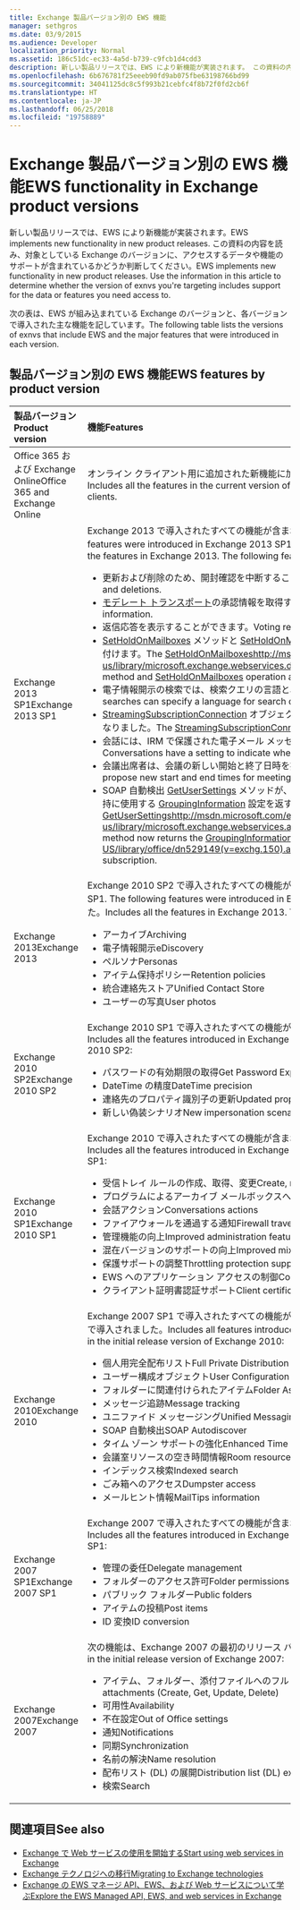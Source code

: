 ```yaml
---
title: Exchange 製品バージョン別の EWS 機能
manager: sethgros
ms.date: 03/9/2015
ms.audience: Developer
localization_priority: Normal
ms.assetid: 186c51dc-ec33-4a5d-b739-c9fcb1d4cdd3
description: 新しい製品リリースでは、EWS により新機能が実装されます。 この資料の内容を読み、対象としている Exchange のバージョンに、アクセスするデータや機能のサポートが含まれているかどうか判断してください。
ms.openlocfilehash: 6b676781f25eeeb90fd9ab075fbe63198766bd99
ms.sourcegitcommit: 34041125dc8c5f993b21cebfc4f8b72f0fd2cb6f
ms.translationtype: HT
ms.contentlocale: ja-JP
ms.lasthandoff: 06/25/2018
ms.locfileid: "19758889"
---
```

# <a name="ews-functionality-in-exchange-product-versions"></a><span data-ttu-id="62a5e-104">Exchange 製品バージョン別の EWS 機能</span><span class="sxs-lookup"><span data-stu-id="62a5e-104">EWS functionality in Exchange product versions</span></span>

<span data-ttu-id="62a5e-105">新しい製品リリースでは、EWS により新機能が実装されます。</span><span class="sxs-lookup"><span data-stu-id="62a5e-105">EWS implements new functionality in new product releases.</span></span> <span data-ttu-id="62a5e-106">この資料の内容を読み、対象としている Exchange のバージョンに、アクセスするデータや機能のサポートが含まれているかどうか判断してください。</span><span class="sxs-lookup"><span data-stu-id="62a5e-106">EWS implements new functionality in new product releases. Use the information in this article to determine whether the version of exnvs you're targeting includes support for the data or features you need access to.</span></span> 
  
<span data-ttu-id="62a5e-107">次の表は、EWS が組み込まれている Exchange のバージョンと、各バージョンで導入された主な機能を記しています。</span><span class="sxs-lookup"><span data-stu-id="62a5e-107">The following table lists the versions of exnvs that include EWS and the major features that were introduced in each version.</span></span>
  
## <a name="ews-features-by-product-version"></a><span data-ttu-id="62a5e-108">製品バージョン別の EWS 機能</span><span class="sxs-lookup"><span data-stu-id="62a5e-108">EWS features by product version</span></span>

|<span data-ttu-id="62a5e-109">**製品バージョン**</span><span class="sxs-lookup"><span data-stu-id="62a5e-109">**Product version**</span></span>|<span data-ttu-id="62a5e-110">**機能**</span><span class="sxs-lookup"><span data-stu-id="62a5e-110">**Features**</span></span>|
|:-----|:-----|
|<span data-ttu-id="62a5e-111">Office 365 および Exchange Online</span><span class="sxs-lookup"><span data-stu-id="62a5e-111">Office 365 and Exchange Online</span></span> |<span data-ttu-id="62a5e-112">オンライン クライアント用に追加された新機能に加え、現在のバージョンの Exchange のすべての機能が含まれます。</span><span class="sxs-lookup"><span data-stu-id="62a5e-112">Includes all the features in the current version of Exchange in addition to any new features that are added for online clients.</span></span>  |
|<span data-ttu-id="62a5e-113">Exchange 2013 SP1</span><span class="sxs-lookup"><span data-stu-id="62a5e-113">Exchange 2013 SP1</span></span> | <span data-ttu-id="62a5e-114">Exchange 2013 で導入されたすべての機能が含まれます。</span><span class="sxs-lookup"><span data-stu-id="62a5e-114">Includes all the features in Exchange 2013. The following features were introduced in Exchange 2013 SP1:</span></span> <span data-ttu-id="62a5e-115">次の機能は、Exchange 2013 SP1 で導入されました。</span><span class="sxs-lookup"><span data-stu-id="62a5e-115">Includes all the features in Exchange 2013. The following features were introduced in Exchange 2013 SP1:</span></span><ul><li><span data-ttu-id="62a5e-116">更新および削除のため、開封確認を中断することができます。</span><span class="sxs-lookup"><span data-stu-id="62a5e-116">Read receipts can now be suspended for updates and deletions.</span></span></li><li><span data-ttu-id="62a5e-117">[モデレート トランスポート](http://msdn.microsoft.com/library/43a89f71-8002-4cb0-b3c8-1c2b2597f227%28Office.15%29.aspx)の承認情報を取得することができます。</span><span class="sxs-lookup"><span data-stu-id="62a5e-117">You can get [moderated transport](http://msdn.microsoft.com/library/43a89f71-8002-4cb0-b3c8-1c2b2597f227%28Office.15%29.aspx) approval information.</span></span></li><li><span data-ttu-id="62a5e-118">返信応答を表示することができます。</span><span class="sxs-lookup"><span data-stu-id="62a5e-118">Voting responses can be viewed.</span></span></li><li><span data-ttu-id="62a5e-119">[SetHoldOnMailboxes](http://msdn.microsoft.com/ja-JP/library/microsoft.exchange.webservices.data.exchangeservice.setholdonmailboxes%28v=exchg.80%29.aspx) メソッドと [SetHoldOnMailboxes](http://msdn.microsoft.com/library/9015a0d8-3495-461b-aa79-797d23169585%28Office.15%29.aspx) 操作は、単一オブジェクト内のすべてのパラメーターを受け付けます。</span><span class="sxs-lookup"><span data-stu-id="62a5e-119">The [SetHoldOnMailboxeshttp://msdn.microsoft.com/en-us/library/microsoft.exchange.webservices.data.exchangeservice.setholdonmailboxes(v=exchg.80).aspx](http://msdn.microsoft.com/ja-JP/library/microsoft.exchange.webservices.data.exchangeservice.setholdonmailboxes%28v=exchg.80%29.aspx) method and [SetHoldOnMailboxes](http://msdn.microsoft.com/library/9015a0d8-3495-461b-aa79-797d23169585%28Office.15%29.aspx) operation accept all the parameters in a single object.</span></span></li><li><span data-ttu-id="62a5e-120">電子情報開示の検索では、検索クエリの言語と、日付範囲のカルチャ固有の書式を指定できます。</span><span class="sxs-lookup"><span data-stu-id="62a5e-120">eDiscovery searches can specify a language for search queries and a culture-specific format for date ranges.</span></span></li><li><span data-ttu-id="62a5e-121">[StreamingSubscriptionConnection](http://msdn.microsoft.com/ja-JP/library/microsoft.exchange.webservices.data.streamingsubscriptionconnection%28v=exchg.80%29.aspx) オブジェクトが、[StreamingSubscription](http://msdn.microsoft.com/ja-JP/library/microsoft.exchange.webservices.data.streamingsubscription%28v=exchg.80%29.aspx) オブジェクトにアクセスできるようになりました。</span><span class="sxs-lookup"><span data-stu-id="62a5e-121">The [StreamingSubscriptionConnection](http://msdn.microsoft.com/ja-JP/library/microsoft.exchange.webservices.data.streamingsubscriptionconnection%28v=exchg.80%29.aspx) object can now access the [StreamingSubscription](http://msdn.microsoft.com/ja-JP/library/microsoft.exchange.webservices.data.streamingsubscription%28v=exchg.80%29.aspx) objects.</span></span></li><li><span data-ttu-id="62a5e-122">会話には、IRM で保護された電子メール メッセージが含まれているかどうかを表示させる設定があります。</span><span class="sxs-lookup"><span data-stu-id="62a5e-122">Conversations have a setting to indicate whether they contain email messages that are protected by IRM.</span></span></li><li><span data-ttu-id="62a5e-123">会議出席者は、会議の新しい開始と終了日時を提案し、会議の応答に含めることができます。</span><span class="sxs-lookup"><span data-stu-id="62a5e-123">Meeting attendees can propose new start and end times for meetings and include them in their meeting response.</span></span></li><li><span data-ttu-id="62a5e-124">SOAP 自動検出 [GetUserSettings](http://msdn.microsoft.com/ja-JP/library/microsoft.exchange.webservices.autodiscover.autodiscoverservice.getusersettings%28v=exchg.80%29.aspx) メソッドが、複数のメールボックス イベント サブスクリプションのアフィニティ維持に使用する [GroupingInformation](http://msdn.microsoft.com/ja-JP/library/office/dn529149%28v=exchg.150%29.aspx) 設定を返すようになりました。</span><span class="sxs-lookup"><span data-stu-id="62a5e-124">The SOAP Autodiscover [GetUserSettingshttp://msdn.microsoft.com/en-us/library/microsoft.exchange.webservices.autodiscover.autodiscoverservice.getusersettings(v=exchg.80).aspx](http://msdn.microsoft.com/ja-JP/library/microsoft.exchange.webservices.autodiscover.autodiscoverservice.getusersettings%28v=exchg.80%29.aspx) method now returns the [GroupingInformationhttp://msdn.microsoft.com/EN-US/library/office/dn529149(v=exchg.150).aspx](http://msdn.microsoft.com/ja-JP/library/office/dn529149%28v=exchg.150%29.aspx) setting that is used maintain affinity for a multiple mailbox event subscription.</span></span></li></ul> |
|<span data-ttu-id="62a5e-125">Exchange 2013</span><span class="sxs-lookup"><span data-stu-id="62a5e-125">Exchange 2013</span></span>  | <span data-ttu-id="62a5e-126">Exchange 2010 SP2 で導入されたすべての機能が含まれます。</span><span class="sxs-lookup"><span data-stu-id="62a5e-126">Includes all the features introduced in Exchange 2010 SP1. The following features were introduced in Exchange 2010 SP2:</span></span> <span data-ttu-id="62a5e-127">次の機能は、Exchange 2013 で導入されました。</span><span class="sxs-lookup"><span data-stu-id="62a5e-127">Includes all the features in Exchange 2013. The following features were introduced in Exchange 2013 SP1:</span></span>  <ul><li>  <span data-ttu-id="62a5e-128">アーカイブ</span><span class="sxs-lookup"><span data-stu-id="62a5e-128">Archiving</span></span></li><li><span data-ttu-id="62a5e-129">電子情報開示</span><span class="sxs-lookup"><span data-stu-id="62a5e-129">eDiscovery</span></span></li><li><span data-ttu-id="62a5e-130">ペルソナ</span><span class="sxs-lookup"><span data-stu-id="62a5e-130">Personas</span></span></li><li><span data-ttu-id="62a5e-131">アイテム保持ポリシー</span><span class="sxs-lookup"><span data-stu-id="62a5e-131">Retention policies</span></span></li><li><span data-ttu-id="62a5e-132">統合連絡先ストア</span><span class="sxs-lookup"><span data-stu-id="62a5e-132">Unified Contact Store</span></span></li><li><span data-ttu-id="62a5e-133">ユーザーの写真</span><span class="sxs-lookup"><span data-stu-id="62a5e-133">User photos</span></span></li></ul> |
|<span data-ttu-id="62a5e-134">Exchange 2010 SP2</span><span class="sxs-lookup"><span data-stu-id="62a5e-134">Exchange 2010 SP2</span></span>  | <span data-ttu-id="62a5e-p105">Exchange 2010 SP1 で導入されたすべての機能が含まれます。次の機能は、Exchange 2010 SP2 で導入されました。</span><span class="sxs-lookup"><span data-stu-id="62a5e-p105">Includes all the features introduced in Exchange 2010 SP1. The following features were introduced in Exchange 2010 SP2:</span></span>  <ul><li>  <span data-ttu-id="62a5e-137">パスワードの有効期限の取得</span><span class="sxs-lookup"><span data-stu-id="62a5e-137">Get Password Expiration</span></span></li><li><span data-ttu-id="62a5e-138">DateTime の精度</span><span class="sxs-lookup"><span data-stu-id="62a5e-138">DateTime precision</span></span></li><li><span data-ttu-id="62a5e-139">連絡先のプロパティ識別子の更新</span><span class="sxs-lookup"><span data-stu-id="62a5e-139">Updated property identifiers for contacts</span></span></li><li><span data-ttu-id="62a5e-140">新しい偽装シナリオ</span><span class="sxs-lookup"><span data-stu-id="62a5e-140">New impersonation scenarios</span></span></li></ul> |
|<span data-ttu-id="62a5e-141">Exchange 2010 SP1</span><span class="sxs-lookup"><span data-stu-id="62a5e-141">Exchange 2010 SP1</span></span>  | <span data-ttu-id="62a5e-p106">Exchange 2010 で導入されたすべての機能が含まれます。次の機能は、Exchange 2010 SP1 で導入されました。</span><span class="sxs-lookup"><span data-stu-id="62a5e-p106">Includes all the features introduced in Exchange 2010. The following features were introduced in Exchange 2010 SP1:</span></span>  <ul><li>  <span data-ttu-id="62a5e-144">受信トレイ ルールの作成、取得、変更</span><span class="sxs-lookup"><span data-stu-id="62a5e-144">Create, retrieve and modify Inbox rules</span></span></li><li><span data-ttu-id="62a5e-145">プログラムによるアーカイブ メールボックスへのアクセス</span><span class="sxs-lookup"><span data-stu-id="62a5e-145">Programmatic access to Archive Mailbox</span></span></li><li><span data-ttu-id="62a5e-146">会話アクション</span><span class="sxs-lookup"><span data-stu-id="62a5e-146">Conversations actions</span></span></li><li><span data-ttu-id="62a5e-147">ファイアウォールを通過する通知</span><span class="sxs-lookup"><span data-stu-id="62a5e-147">Firewall traversing notifications</span></span></li><li><span data-ttu-id="62a5e-148">管理機能の向上</span><span class="sxs-lookup"><span data-stu-id="62a5e-148">Improved administration features</span></span></li><li><span data-ttu-id="62a5e-149">混在バージョンのサポートの向上</span><span class="sxs-lookup"><span data-stu-id="62a5e-149">Improved mixed version support</span></span></li><li><span data-ttu-id="62a5e-150">保護サポートの調整</span><span class="sxs-lookup"><span data-stu-id="62a5e-150">Throttling protection support</span></span></li><li><span data-ttu-id="62a5e-151">EWS へのアプリケーション アクセスの制御</span><span class="sxs-lookup"><span data-stu-id="62a5e-151">Control of application access to EWS</span></span></li><li><span data-ttu-id="62a5e-152">クライアント証明書認証サポート</span><span class="sxs-lookup"><span data-stu-id="62a5e-152">Client certificate authentication support</span></span></li></ul> |
|<span data-ttu-id="62a5e-153">Exchange 2010</span><span class="sxs-lookup"><span data-stu-id="62a5e-153">Exchange 2010</span></span>  | <span data-ttu-id="62a5e-p107">Exchange 2007 SP1 で導入されたすべての機能が含まれます。次の機能は、Exchange 2010 の初期リリース バージョンで導入されました。</span><span class="sxs-lookup"><span data-stu-id="62a5e-p107">Includes all features introduced in Exchange 2007 SP1. The following features were introduced in the initial release version of Exchange 2010:</span></span> <ul> <li>  <span data-ttu-id="62a5e-156">個人用完全配布リスト</span><span class="sxs-lookup"><span data-stu-id="62a5e-156">Full Private Distribution List</span></span></li><li><span data-ttu-id="62a5e-157">ユーザー構成オブジェクト</span><span class="sxs-lookup"><span data-stu-id="62a5e-157">User Configuration Objects</span></span></li><li><span data-ttu-id="62a5e-158">フォルダーに関連付けられたアイテム</span><span class="sxs-lookup"><span data-stu-id="62a5e-158">Folder Associated Items</span></span></li><li><span data-ttu-id="62a5e-159">メッセージ追跡</span><span class="sxs-lookup"><span data-stu-id="62a5e-159">Message tracking</span></span></li><li><span data-ttu-id="62a5e-160">ユニファイド メッセージング</span><span class="sxs-lookup"><span data-stu-id="62a5e-160">Unified Messaging</span></span></li><li><span data-ttu-id="62a5e-161">SOAP 自動検出</span><span class="sxs-lookup"><span data-stu-id="62a5e-161">SOAP Autodiscover</span></span>  </li><li><span data-ttu-id="62a5e-162">タイム ゾーン サポートの強化</span><span class="sxs-lookup"><span data-stu-id="62a5e-162">Enhanced Time Zone support</span></span></li><li><span data-ttu-id="62a5e-163">会議室リソースの空き時間情報</span><span class="sxs-lookup"><span data-stu-id="62a5e-163">Room resource availability information</span></span></li><li><span data-ttu-id="62a5e-164">インデックス検索</span><span class="sxs-lookup"><span data-stu-id="62a5e-164">Indexed search</span></span></li><li><span data-ttu-id="62a5e-165">ごみ箱へのアクセス</span><span class="sxs-lookup"><span data-stu-id="62a5e-165">Dumpster access</span></span></li><li><span data-ttu-id="62a5e-166">メールヒント情報</span><span class="sxs-lookup"><span data-stu-id="62a5e-166">MailTips information</span></span></li></ul> |
|<span data-ttu-id="62a5e-167">Exchange 2007 SP1</span><span class="sxs-lookup"><span data-stu-id="62a5e-167">Exchange 2007 SP1</span></span>  | <span data-ttu-id="62a5e-p108">Exchange 2007 で導入されたすべての機能が含まれます。次の機能は、Exchange 2007 SP1 で導入されました。</span><span class="sxs-lookup"><span data-stu-id="62a5e-p108">Includes all the features introduced in Exchange 2007. The following features were introduced in Exchange 2007 SP1:</span></span>  <ul><li>  <span data-ttu-id="62a5e-170">管理の委任</span><span class="sxs-lookup"><span data-stu-id="62a5e-170">Delegate management</span></span></li><li><span data-ttu-id="62a5e-171">フォルダーのアクセス許可</span><span class="sxs-lookup"><span data-stu-id="62a5e-171">Folder permissions</span></span></li><li><span data-ttu-id="62a5e-172">パブリック フォルダー</span><span class="sxs-lookup"><span data-stu-id="62a5e-172">Public folders</span></span></li><li><span data-ttu-id="62a5e-173">アイテムの投稿</span><span class="sxs-lookup"><span data-stu-id="62a5e-173">Post items</span></span></li><li><span data-ttu-id="62a5e-174">ID 変換</span><span class="sxs-lookup"><span data-stu-id="62a5e-174">ID conversion</span></span></li></ul> |
|<span data-ttu-id="62a5e-175">Exchange 2007</span><span class="sxs-lookup"><span data-stu-id="62a5e-175">Exchange 2007</span></span>  | <span data-ttu-id="62a5e-176">次の機能は、Exchange 2007 の最初のリリース バージョンで導入されました。</span><span class="sxs-lookup"><span data-stu-id="62a5e-176">The following features were introduced in the initial release version of Exchange 2007:</span></span>  <ul><li>  <span data-ttu-id="62a5e-177">アイテム、フォルダー、添付ファイルへのフル アクセス (作成、取得、更新、削除)</span><span class="sxs-lookup"><span data-stu-id="62a5e-177">Full access to items, folders, and attachments (Create, Get, Update, Delete)</span></span></li><li><span data-ttu-id="62a5e-178">可用性</span><span class="sxs-lookup"><span data-stu-id="62a5e-178">Availability</span></span></li><li><span data-ttu-id="62a5e-179">不在設定</span><span class="sxs-lookup"><span data-stu-id="62a5e-179">Out of Office settings</span></span></li><li><span data-ttu-id="62a5e-180">通知</span><span class="sxs-lookup"><span data-stu-id="62a5e-180">Notifications</span></span></li><li><span data-ttu-id="62a5e-181">同期</span><span class="sxs-lookup"><span data-stu-id="62a5e-181">Synchronization</span></span></li><li><span data-ttu-id="62a5e-182">名前の解決</span><span class="sxs-lookup"><span data-stu-id="62a5e-182">Name resolution</span></span></li><li><span data-ttu-id="62a5e-183">配布リスト (DL) の展開</span><span class="sxs-lookup"><span data-stu-id="62a5e-183">Distribution list (DL) expansion</span></span></li><li><span data-ttu-id="62a5e-184">検索</span><span class="sxs-lookup"><span data-stu-id="62a5e-184">Search</span></span></li></ul> |
   
## <a name="see-also"></a><span data-ttu-id="62a5e-185">関連項目</span><span class="sxs-lookup"><span data-stu-id="62a5e-185">See also</span></span>

- [<span data-ttu-id="62a5e-186">Exchange で Web サービスの使用を開始する</span><span class="sxs-lookup"><span data-stu-id="62a5e-186">Start using web services in Exchange</span></span>](start-using-web-services-in-exchange.md)
- [<span data-ttu-id="62a5e-187">Exchange テクノロジへの移行</span><span class="sxs-lookup"><span data-stu-id="62a5e-187">Migrating to Exchange technologies</span></span>](../migrating-to-exchange-online-and-exchange-2013-technologies.md)
- [<span data-ttu-id="62a5e-188">Exchange の EWS マネージ API、EWS、および Web サービスについて学ぶ</span><span class="sxs-lookup"><span data-stu-id="62a5e-188">Explore the EWS Managed API, EWS, and web services in Exchange</span></span>](explore-the-ews-managed-api-ews-and-web-services-in-exchange.md)  
    

